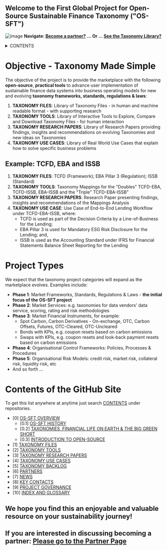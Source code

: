 ## Welcome to the First Global Project for Open-Source Sustainable Finance Taxonomy ("OS-SFT")

![image](https://user-images.githubusercontent.com/112073913/188821900-0c411acf-fbdd-4163-adc9-3ba4e2be78df.png)
**Navigate: [Become a partner?](https://github.com/OS-SFT/06-COLLABORATORS-PARTNERS)**
**... Or ... [See the Taxonomy Library?](https://github.com/orgs/OS-SFT/projects/2)**

<details><summary>CONTENTS</summary>
<p>

[0] [OS-SFT OVERVIEW](https://github.com/OS-SFT/0-OS-SFT-OVERVIEW)

- [0.1] [OS-SFT HISTORY](https://github.com/OS-SFT/0.1-OS-SFT-OVERVIEW-this-page-)

- [0.2] [TAXONOMIES, FINANCIAL LIFE ON EARTH & THE BIG GREEN SHORT](https://github.com/OS-SFT/0.2-TAXONOMIES-FINANCIAL-LIFE-ON-EARTH-AND-THE-BIG-GREEN-SHORT)

- [0.3] [INTRODUCTION TO OPEN-SOURCE](https://github.com/OS-SFT/0.3-INTRODUCTION-TO-OPEN-SOURCE)

[1] [TAXONOMY FILES](https://github.com/OS-SFT/Taxonomy-Mappings-Library/tree/main)

[2] [TAXONOMY TOOLS](https://github.com/OS-SFT/02-TAXONOMY-TOOLS)

[3] [TAXONOMY RESEARCH PAPERS](https://github.com/OS-SFT/03-TAXONOMY-RESEARCH-PAPERS)

[4] [TAXONOMY USE CASES](https://github.com/OS-SFT/04-TAXONOMY-USE-CASES)

[5] [TAXONOMY BACKLOG](https://github.com/OS-SFT/05-TAXONOMY-BACKLOG)

[6] [PARTNERS](https://github.com/OS-SFT/06-COLLABORATORS-PARTNERS)

[7] [NEWS](https://github.com/OS-SFT/07-NEWS)

[8] [KEY CONTACTS](https://github.com/OS-SFT/08-KEY-CONTACTS)

[9] [PROJECT GOVERNANCE](https://github.com/OS-SFT/09-PROJECT-GOVERNANCE)

[10] [INDEX AND GLOSSARY](https://github.com/OS-SFT/10-INDEX-AND-GLOSSARY)
</p>
</details>


# Objective - Taxonomy Made Simple
The objective of the project is to provide the marketplace with the following **open-source**, **practical tools** to advance user implementation of sustainable finance data systems into business operating models for new and evolving **taxonomy frameworks, standards, regulations & laws**:

1. **TAXONOMY FILES**: Library of Taxonomy Files - in human and machine readable format - with supporting research
2. **TAXONOMY TOOLS**: Library of Interactive Tools to Explore, Compare and Download Taxonomy Files - for human interaction
3. **TAXONOMY RESEARCH PAPERS**: Library of Research Papers providing findings, insights and recommendations on evolving Taxonomies and new ideas on Taxonomies
4. **TAXONOMY USE CASES**: Library of Real World Use Cases that explain how to solve specific business problems

## Example: TCFD, EBA and ISSB
1. **TAXONOMY FILES**: TCFD (Framework); EBA Pillar 3 (Regulation); ISSB (Standard)
2. **TAXONOMY TOOLS**: Taxonomy Mappings for the "Doubles" TCFD-EBA, TCFD-ISSB, EBA-ISSB and the "Triple" TCFD-EBA-ISSB"
3. **TAXONOMY RESEARCH PAPERS**: Research Paper presenting findings, insights and recommendations of the Mappings Analysis
4. **TAXONOMY USE CASE**: Use Case of End-to-End Lending Workflow under TCFD-EBA-ISSB, where:
    - TCFD is used as part of the Decision Criteria by a Line-of-Business for the Lending;
    - EBA Pillar 3 is used for Mandatory ESG Risk Disclosure for the Lending; and,
    - ISSB is used as the Accounting Standard under IFRS for Financial Statements Balance Sheet Reporting for the Lending

# Project Types
We expect that the taxonomy project categories will expand as the marketplace evolves. Examples include:
- **Phase 1**: Market Frameworks, Standards, Regulations & Laws - **the initial focus of the OS-SFT project**
- **Phase 2**: Market Services: e.g. taxonomies for data vendors' data service, scoring, rating and risk methodologies
- **Phase 3**: Market Financial Instruments, for example:
  - Spot Carbon, Carbon Derivatives - On-exchange, OTC, Carbon Offsets, Futures, OTC-Cleared, OTC-Uncleared
  - Bonds with KPIs, e.g. coupon resets based on carbon emissions
  - Swaps with KPIs, e.g. coupon resets and look-back payment resets based on carbon emissions
- **Phase 4**: Organisational Control Frameworks: Policies, Processes & Procedures
- **Phase 5**: Organisational Risk Models: credit risk, market risk, collateral risk, liquidity risk, etc
- And so forth ...

# Contents of the GitHub Site
To get this list anywhere at anytime just search [CONTENTS](https://github.com/OS-SFT/CONTENTS) under repositories.

- [0] [OS-SFT OVERVIEW](https://github.com/OS-SFT/0-OS-SFT-OVERVIEW)
  - [0.1] [OS-SFT HISTORY](https://github.com/OS-SFT/0.1-OS-SFT-OVERVIEW-this-page-)
  - [0.2] [TAXONOMIES, FINANCIAL LIFE ON EARTH & THE BIG GREEN SHORT](https://github.com/OS-SFT/0.2-TAXONOMIES-FINANCIAL-LIFE-ON-EARTH-AND-THE-BIG-GREEN-SHORT)
  - [0.3] [INTRODUCTION TO OPEN-SOURCE](https://github.com/OS-SFT/0.3-INTRODUCTION-TO-OPEN-SOURCE)
- [1] [TAXONOMY FILES](https://github.com/OS-SFT/01-TAXONOMY-FILES)
- [2] [TAXONOMY TOOLS](https://github.com/OS-SFT/02-TAXONOMY-TOOLS)
- [3] [TAXONOMY RESEARCH PAPERS](https://github.com/OS-SFT/03-TAXONOMY-RESEARCH-PAPERS)
- [4] [TAXONOMY USE CASES](https://github.com/OS-SFT/04-TAXONOMY-USE-CASES)
- [5] [TAXONOMY BACKLOG](https://github.com/OS-SFT/05-TAXONOMY-BACKLOG)
- [6] [PARTNERS](https://github.com/OS-SFT/06-COLLABORATORS-PARTNERS)
- [7] [NEWS](https://github.com/OS-SFT/07-NEWS)
- [8] [KEY CONTACTS](https://github.com/OS-SFT/08-KEY-CONTACTS)
- [9] [PROJECT GOVERNANCE](https://github.com/OS-SFT/09-PROJECT-GOVERNANCE)
- [10] [INDEX AND GLOSSARY](https://github.com/OS-SFT/10-INDEX-AND-GLOSSARY)

We hope you find this an enjoyable and valuable resource on your sustainability journey!
--
## If you are interested in discussing becoming a partner: [Please go to the Partner Page](https://github.com/OS-SFT/06-COLLABORATORS-PARTNERS)
